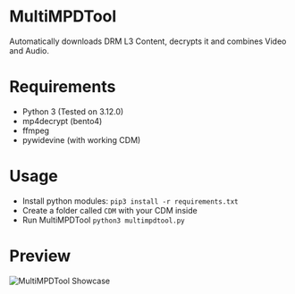 # MultiMPDTool
Automatically downloads DRM L3 Content, decrypts it and combines Video and Audio.

# Requirements
+ Python 3 (Tested on 3.12.0)
+ mp4decrypt (bento4)
+ ffmpeg
+ pywidevine (with working CDM)

# Usage
+ Install python modules: `pip3 install -r requirements.txt`
+ Create a folder called `CDM` with your CDM inside
+ Run MultiMPDTool `python3 multimpdtool.py`

# Preview
![MultiMPDTool Showcase](https://i.imgur.com/OuUtNUg.png)
